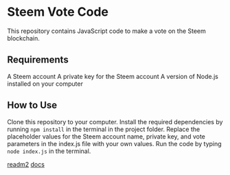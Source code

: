 # Steem Vote Code
This repository contains JavaScript code to make a vote on the Steem blockchain.

## Requirements
A Steem account
A private key for the Steem account
A version of Node.js installed on your computer

## How to Use
Clone this repository to your computer.
Install the required dependencies by running ``npm install`` in the terminal in the project folder.
Replace the placeholder values for the Steem account name, private key, and vote parameters in the index.js file with your own values.
Run the code by typing ``node index.js`` in the terminal.

<a href="/docs/readm2.md">readm2</a>
<a href="/docs">docs</a>
